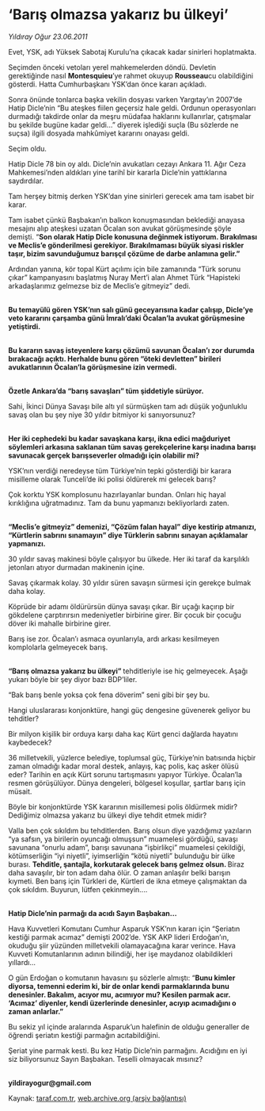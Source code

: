 # ‘Barış olmazsa yakarız bu ülkeyi’

*Yıldıray Oğur 23.06.2011*

<div class="yazi"><p>Evet, YSK, adı Yüksek Sabotaj Kurulu’na çıkacak kadar sinirleri hoplatmakta. </p>
<p>Seçimden önceki vetoları yerel mahkemelerden döndü. Devletin gerektiğinde nasıl <b>Montesquieu</b>’ye<b> </b>rahmet okuyup <b>Rousseau</b>cu olabildiğini gösterdi. Hatta Cumhurbaşkanı YSK’dan önce kararı açıkladı.</p>
<p>Sonra önünde tonlarca başka vekilin dosyası varken Yargıtay’ın 2007’de Hatip Dicle’nin “Bu ateşkes fiilen geçersiz hale geldi. Ordunun operasyonları durmadığı takdirde onlar da meşru müdafaa haklarını kullanırlar, çatışmalar bu şekilde bugüne kadar geldi...” diyerek işlediği suçla (Bu sözlerde ne suçsa) ilgili dosyada mahkûmiyet kararını onayası geldi. </p>
<p>Seçim oldu. </p>
<p>Hatip Dicle 78 bin oy aldı. Dicle’nin avukatları cezayı Ankara 11. Ağır Ceza Mahkemesi’nden aldıkları yine tarihî bir kararla Dicle’nin yattıklarına saydırdılar. </p>
<p>Tam herşey bitmiş derken YSK’dan yine sinirleri gerecek ama tam isabet bir karar. </p>
<p>Tam isabet çünkü Başbakan’ın balkon konuşmasından beklediği anayasa mesajını alıp ateşkesi uzatan Öcalan son avukat görüşmesinde şöyle demişti. “<b>Son olarak Hatip Dicle konusuna değinmek istiyorum. Bırakılması ve Meclis’e gönderilmesi gerekiyor. Bırakılmaması büyük siyasi riskler taşır, bizim savunduğumuz barışçıl çözüme de darbe anlamına gelir.” </b></p>
<p>Ardından yanına, kör topal Kürt açılımı için bile zamanında “Türk sorunu çıkar” kampanyasını başlatmış Nuray Mert’i alan Ahmet Türk “Hapisteki arkadaşlarımız gelmezse biz de Meclis’e gitmeyiz” dedi.</p>
<p><b><br/>Bu temayülü gören YSK’nın salı günü geceyarısına kadar çalışıp, Dicle’ye veto kararını çarşamba günü İmralı’daki Öcalan’la avukat görüşmesine yetiştirdi. </b></p>
<p><b><br/>Bu kararın savaş isteyenlere karşı çözümü savunan Öcalan’ı zor durumda bırakacağı açıktı. Herhalde bunu gören “öteki devletten” birileri avukatlarının Öcalan’la görüşmesine izin vermedi. </b></p>
<p><b><br/>Özetle Ankara’da “barış savaşları” tüm şiddetiyle sürüyor.</b></p>
<p>Sahi, İkinci Dünya Savaşı bile altı yıl sürmüşken tam adı düşük yoğunluklu savaş olan bu şey niye 30 yıldır bitmiyor ki sanıyorsunuz? </p>
<p><b><br/>Her iki cephedeki bu kadar savaşkana karşı, ikna edici mağduriyet söylemleri arkasına saklanan tüm savaş gerekçelerine karşı inadına barışı savunacak gerçek barışseverler olmadığı için olabilir mi? </b></p>
<p>YSK’nın verdiği neredeyse tüm Türkiye’nin tepki gösterdiği bir karara misilleme olarak Tunceli’de iki polisi öldürerek mi gelecek barış?</p>
<p>Çok korktu YSK komplosunu hazırlayanlar bundan. Onları hiç hayal kırıklığına uğratmadınız. Tam da bunu yapmanızı bekliyorlardı zaten. </p>
<p><b><br/>“Meclis’e gitmeyiz” demenizi, “Çözüm falan hayal” diye kestirip atmanızı, “Kürtlerin sabrını sınamayın” diye Türklerin sabrını sınayan açıklamalar yapmanızı.</b></p>
<p>30 yıldır savaş makinesi böyle çalışıyor bu ülkede. Her iki taraf da karşılıklı jetonları atıyor durmadan makinenin içine. </p>
<p>Savaş çıkarmak kolay. 30 yıldır süren savaşın sürmesi için gerekçe bulmak daha kolay.</p>
<p>Köprüde bir adamı öldürürsün dünya savaşı çıkar. Bir uçağı kaçırıp bir gökdelene çarptırırsın medeniyetler birbirine girer. Bir çocuk bir çocuğu döver iki mahalle birbirine girer.</p>
<p>Barış ise zor. Öcalan’ı asmaca oyunlarıyla, ardı arkası kesilmeyen komplolarla gelmeyecek barış.</p>
<p><b><br/>“Barış olmazsa yakarız bu ülkeyi” </b>tehditleriyle ise hiç gelmeyecek.<b> </b>Aşağı yukarı böyle bir şey diyor bazı BDP’liler.</p>
<p>“Bak barış benle yoksa çok fena döverim” seni gibi bir şey bu. </p>
<p>Hangi uluslararası konjonktüre, hangi güç dengesine güvenerek geliyor bu tehditler? </p>
<p>Bir milyon kişilik bir orduya karşı daha kaç Kürt genci dağlarda hayatını kaybedecek? </p>
<p>36 milletvekili, yüzlerce belediye, toplumsal güç, Türkiye’nin batısında hiçbir zaman olmadığı kadar moral destek, anlayış, kaç polis, kaç asker ölüsü eder? Tarihin en açık Kürt sorunu tartışmasını yapıyor Türkiye. Öcalan’la resmen görüşülüyor. Dünya dengeleri, bölgesel koşullar, şartlar barış için müsait. </p>
<p>Böyle bir konjonktürde YSK kararının misillemesi polis öldürmek midir? Dediğimiz olmazsa yakarız bu ülkeyi diye tehdit etmek midir? </p>
<p>Valla ben çok sıkıldım bu tehditlerden. Barış olsun diye yazdığımız yazıların “ya safsın, ya birilerin oyuncağı olmuşsun” muamelesi gördüğü, savaşı savunana “onurlu adam”, barışı savunana “işbirlikçi” muamelesi çekildiği, kötümserliğin “iyi niyetli”, iyimserliğin “kötü niyetli” bulunduğu bir ülke burası. <b>Tehditle, şantajla, korkutarak gelecek barış gelmez olsun. </b>Biraz daha savaşılır, bir ton adam daha ölür. O zaman anlaşılır belki barışın kıymeti. Ben barış için Türkleri de, Kürtleri de ikna etmeye çalışmaktan da çok sıkıldım. Buyurun, lütfen çekinmeyin....</p>
<p><b><br/>Hatip Dicle’nin parmağı da acıdı Sayın Başbakan...</b></p>
<p>Hava Kuvvetleri Komutanı Cumhur Asparuk YSK’nın kararı için “Şeriatın kestiği parmak acımaz” demişti 2002’de. YSK AKP lideri Erdoğan’ın, okuduğu şiir yüzünden milletvekili olamayacağına karar verince. Hava Kuvveti Komutanlarının adının bilindiği, her işe maydanoz olabildikleri yıllardı...</p>
<p>O gün Erdoğan o komutanın havasını şu sözlerle almıştı: “<b>Bunu kimler diyorsa, temenni ederim ki, bir de onlar kendi parmaklarında bunu denesinler. Bakalım, acıyor mu, acımıyor</b><b> mu? Kesilen parmak acır. ‘Acımaz’ diyenler, kendi üzerlerinde denesinler, acıyıp acımadığını o zaman anlarlar.”</b></p>
<p>Bu sekiz yıl içinde aralarında Asparuk’un halefinin de olduğu generaller de öğrendi şeriatın kestiği parmağın acıtabildiğini.</p>
<p>Şeriat yine parmak kesti. Bu kez Hatip Dicle’nin parmağını. Acıdığını en iyi siz biliyorsunuz Sayın Başbakan. Teselli olmayacak mısınız?</p>
<p><b><br/>yildirayogur@gmail.com</b></p>
</div>

Kaynak: [taraf.com.tr](http://www.taraf.com.tr/yildiray-ogur/makale-baris-olmazsa-yakariz-bu-ulkeyi.htm), [web.archive.org (arşiv bağlantısı)](http://web.archive.org/web/20130709202848/http://www.taraf.com.tr/yildiray-ogur/makale-baris-olmazsa-yakariz-bu-ulkeyi.htm)
